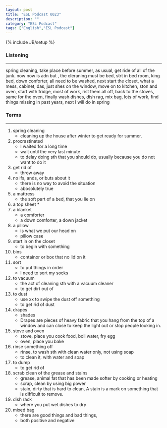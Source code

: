 ```yaml
---
layout: post
title: "ESL Podcast 0023"
description: ""
category: "ESL Podcast"
tags: ["English","ESL Podcast"]
---
```

{% include JB/setup %}

### Listening
-----
spring cleaning, take place before summer, as usual, get ride of all of the junk. now now is adn but , the cleraning must be bed, strt in bed room, king bed, down conforter, all need to be washed, next start the closet, what a mess, cabinet, das, just shes on the window, move on to kitchen, ston and oven, start with fridge, most of work, rist them all off, back to the stoves, same for the oven, finally wash dishes, dish rag, mix bag, lots of work, find things missing in past years, next I will do in spring

### Terms
--------
1. spring cleaning
    * cleaning up the house after winter to get ready for summer.
2. procrastinated
    * I waited for a long time
    * wait until the very last minute
    * to delay doing sth that you should do, usually because you do not want to do it
3. get rid of 
    * throw away
4. no ifs, ands, or buts about it
    * there is no way to avoid the situation
    * abosolutely true
5. a mattress
    * the soft part of a bed, that you lie on
8. a top sheet
    * 
9. a blanket
    * a comforter
    * a down comforter, a down jacket
10. a pillow
    * is what we put our head on
    * pillow case
11. start in on the closet
    * to begin with something
12. bins
    * containor or box that no lid on it
13. sort
    * to put things in order
    * I need to sort my socks
14. to vacuum
    * the act of cleaning sth with a vacuum cleaner
    * to get dirt out of 
15. to dust
    * use xx to swipe the dust off something
    * to get rid of dust
16. drapes
    * shades
    * Drapes are pieces of heavy fabric that you hang from the top of a window and can close to keep the light out or stop people looking in.
17. stove and oven
    * stove, place you cook food, boil water, fry egg
    * oven, place you bake
18. rinse something off
    * rinse, to wash sth with clean water only, not using soap
    * to clean it, with water and soap
19. to dump
    * to get rid of 
20. scrab clean of the grease and stains
    * grease, animal fat that has been made softer by cooking or heating
    * scrap, clean by using big power
    * stain, dirty that is hard to clean, A stain is a mark on something that is difficult to remove.
21. dish rack
    * where you put wet dishes to dry
22. mixed bag
    * there are good things and bad things, 
    * both positive and negative